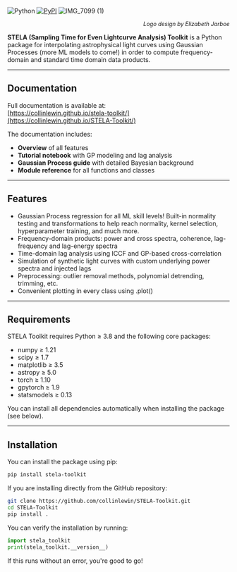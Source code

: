 ![Python](https://img.shields.io/pypi/pyversions/stela-toolkit?cacheSeconds=3600)
[![PyPI](https://img.shields.io/pypi/v/stela-toolkit)](https://pypi.org/project/stela-toolkit/)
![IMG_7099 (1)](https://github.com/user-attachments/assets/55d66b16-e91c-4d8a-a3b9-047002945dc1)

<p align="right" style="font-size: 0.9em;">
  <em>Logo design by Elizabeth Jarboe</em>
</p>


**STELA (Sampling Time for Even Lightcurve Analysis) Toolkit** is a Python package for interpolating astrophysical light curves using Gaussian Processes (more ML models to come!) in order to compute frequency-domain and standard time domain data products.

---

## Documentation

Full documentation is available at:  
[https://collinlewin.github.io/stela-toolkit/](https://collinlewin.github.io/STELA-Toolkit/)

The documentation includes:
- **Overview** of all features
- **Tutorial notebook** with GP modeling and lag analysis
- **Gaussian Process guide** with detailed Bayesian background
- **Module reference** for all functions and classes

---

## Features

- Gaussian Process regression for all ML skill levels! Built-in normality testing and transformations to help reach normality, kernel selection, hyperparameter training, and much more.
- Frequency-domain products: power and cross spectra, coherence, lag-frequency and lag-energy spectra
- Time-domain lag analysis using ICCF and GP-based cross-correlation
- Simulation of synthetic light curves with custom underlying power spectra and injected lags
- Preprocessing: outlier removal methods, polynomial detrending, trimming, etc.
- Convenient plotting in every class using .plot()

---

## Requirements

STELA Toolkit requires Python ≥ 3.8 and the following core packages:

- numpy ≥ 1.21
- scipy ≥ 1.7
- matplotlib ≥ 3.5
- astropy ≥ 5.0
- torch ≥ 1.10
- gpytorch ≥ 1.9
- statsmodels ≥ 0.13

You can install all dependencies automatically when installing the package (see below).

---

## Installation

You can install the package using pip:

```bash
pip install stela-toolkit
```

If you are installing directly from the GitHub repository:

```bash
git clone https://github.com/collinlewin/STELA-Toolkit.git
cd STELA-Toolkit
pip install .
```

You can verify the installation by running:

```python
import stela_toolkit
print(stela_toolkit.__version__)
```

If this runs without an error, you're good to go!
